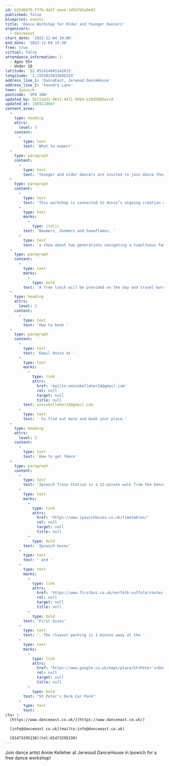```yaml
---
id: b35d6076-f7fb-4d2f-aeee-1d5b7b5a0ed2
published: false
blueprint: events
title: 'Dance Workshop for Older and Younger Dancers'
organisers:
  - danceeast
start_date: '2022-12-04 10:00'
end_date: '2022-12-04 15:30'
free: true
virtual: false
attendance_information: |-
  - Ages 55+
  - Under 18
latitude: '52.052414045142015'
longitude: '1.1553015932646324'
address_line_1: 'DanceEast, Jerwood DanceHouse'
address_line_2: 'Foundry Lane'
town: Ipswich
postcode: 'IP4 1DW'
updated_by: 5b72ad31-9613-4471-9564-e28d5005ecc0
updated_at: 1669224047
content_area:
  -
    type: heading
    attrs:
      level: 3
    content:
      -
        type: text
        text: 'What to expect'
  -
    type: paragraph
    content:
      -
        type: text
        text: 'Younger and older dancers are invited to join dance theatre artist Annie Kelleher and Company for a day of dancing and connecting. The day will begin with a contemporary dance class to warm up which will lead into some creative sessions inspired by Annie’s work. Expect fun tunes, discussions and creative challenges. The day is all about expressing ourselves creativity through dance, collaboration and connection and is suitable for all ages and abilities. All abilities are welcome.'
  -
    type: paragraph
    content:
      -
        type: text
        text: 'This workshop is connected to Annie’s ongoing creation of '
      -
        type: text
        marks:
          -
            type: italic
        text: 'Boomers, Zoomers and Snowflakes, '
      -
        type: text
        text: 'a show about two generations navigating a tumultuous family relationship in today’s cultural climate.'
  -
    type: paragraph
    content:
      -
        type: text
        marks:
          -
            type: bold
        text: 'A free lunch will be provided on the day and travel bursaries are available.'
  -
    type: heading
    attrs:
      level: 3
    content:
      -
        type: text
        text: 'How to book '
  -
    type: paragraph
    content:
      -
        type: text
        text: 'Email Annie at '
      -
        type: text
        marks:
          -
            type: link
            attrs:
              href: 'mailto:anniekelleher24@gmail.com'
              rel: null
              target: null
              title: null
        text: anniekelleher24@gmail.com
      -
        type: text
        text: ' to find out more and book your place.'
  -
    type: heading
    attrs:
      level: 3
    content:
      -
        type: text
        text: 'How to get there'
  -
    type: paragraph
    content:
      -
        type: text
        text: 'Ipswich Train Station is a 12-minute walk from the DanceHouse. If you are travelling by bus, both the Cattle Market Bus Station and Tower Ramparts Station are within 15 minutes walk and buses run frequently, connecting the town centre with the rest of Suffolk. Check the bus timetables for '
      -
        type: text
        marks:
          -
            type: link
            attrs:
              href: 'https://www.ipswichbuses.co.uk/timetables/'
              rel: null
              target: null
              title: null
          -
            type: bold
        text: 'Ipswich buses'
      -
        type: text
        text: ' and '
      -
        type: text
        marks:
          -
            type: link
            attrs:
              href: 'https://www.firstbus.co.uk/norfolk-suffolk/routes-and-maps/ipswich-reds-frequent-links-suffolks-county-town'
              rel: null
              target: null
              title: null
          -
            type: bold
        text: 'First buses'
      -
        type: text
        text: '. The closest parking is 1 minute away at the '
      -
        type: text
        marks:
          -
            type: link
            attrs:
              href: "https://www.google.co.uk/maps/place/St+Peter's+Dock+Car+Park/@52.0522246,1.154028,19z/data=!4m22!1m16!4m15!1m6!1m2!1s0x47d9a02eb2d6ee63:0x2bff9f702ff4b45e!2sJerwood+Dancehouse,+Ipswich!2m2!1d1.1553014!2d52.052411!1m6!1m2!1s0x47d9a02ebd54c7a1:0xeb0a43216f8c400b!2sSt+Peter's+Dock+Car+Park,+Bridge+St,+Ipswich+IP1+1XH!2m2!1d1.1539305!2d52.0523796!3e3!3m4!1s0x47d9a02ebd54c7a1:0xeb0a43216f8c400b!8m2!3d52.0523796!4d1.1539305"
              rel: null
              target: null
              title: null
          -
            type: bold
        text: "St Peter's Dock Car Park"
      -
        type: text
        text: .
cta: |-
  [https://www.danceeast.co.uk/](https://www.danceeast.co.uk/)

  [info@danceeast.co.uk](mailto:info@danceeast.co.uk)

  [01473295230](tel:01473295230)
---
```

Join dance artist Annie Kelleher at Jerwood DanceHouse in Ipswich for a free dance workshop!